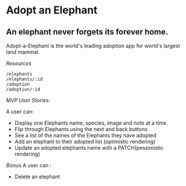 # Adopt an Elephant 
## An elephant never forgets its forever home.

Adopt-a-Elephant is the world's leading adoption app for world's largest land mammal.

*Resources*
```
/elephants 
/elephants/:id
/adoption
/adoption/:id

```
*MVP User Stories:*

A user can:
* Display one Elephants name, species, image and note at a time.
* Flip through Elephants using the next and back buttons 
* See a list of the names of the Elephants they have adopted 
* Add an elephant to their adopted list (optimistic rendering)
* Update an adopted elephants name with a PATCH(pessimistic rendering)

*Bonus*
A user can :
* Delete an elephant 
